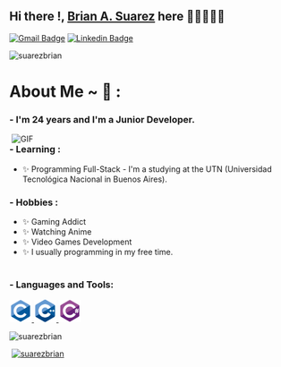 
## Hi there !, [Brian A. Suarez](https://github.com/suarezbrian) here 👋🏼👨🏻‍💻

[![Gmail Badge](https://img.shields.io/badge/-suarezbrianalan@gmail.com-c14438?style=flat&logo=Gmail&logoColor=white)](mailto:suarezbrianalan@gmail.com "Connect via Email")
[![Linkedin Badge](https://img.shields.io/badge/-Brian%20A.%20Suarez-0072b1?style=flat&logo=Linkedin&logoColor=white)](https://www.linkedin.com/in/brian-suarez/ "Connect on LinkedIn")
<p> <img src="https://komarev.com/ghpvc/?username=suarezbrian&label=Profile%20views&color=0e75b6&style=flat" alt="suarezbrian" /> </p>

# About Me ~ 💬 :

### - I'm 24 years and I'm a Junior Developer.

<img hight="400" width="500" alt="GIF" align="right" src="https://i.pinimg.com/originals/7d/ec/42/7dec42217ec9a845c8f7fa0a6e63cbf5.gif">

### - Learning :
- ✨ Programming Full-Stack - I'm a studying at the UTN (Universidad Tecnológica Nacional in Buenos Aires).


### - Hobbies : 
- ✨ Gaming Addict
- ✨ Watching Anime
- ✨ Video Games Development
- ✨ I usually programming in my free time.
#

### - Languages and Tools:
<p align="left"> <a href="https://www.cprogramming.com/" target="_blank" rel="noreferrer"> <img src="https://raw.githubusercontent.com/devicons/devicon/master/icons/c/c-original.svg" alt="c" width="40" height="40"/> </a> <a href="https://www.w3schools.com/cpp/" target="_blank" rel="noreferrer"> <img src="https://raw.githubusercontent.com/devicons/devicon/master/icons/cplusplus/cplusplus-original.svg" alt="cplusplus" width="40" height="40"/> </a> <a href="https://www.w3schools.com/cs/" target="_blank" rel="noreferrer"> <img src="https://raw.githubusercontent.com/devicons/devicon/master/icons/csharp/csharp-original.svg" alt="csharp" width="40" height="40"/> </a></p>

<p><img align="top" src="https://github-readme-stats.vercel.app/api/top-langs?username=suarezbrian&show_icons=true&locale=en&layout=compact&theme=radical" alt="suarezbrian" /></p>

<p>&nbsp;<img align="center" ><a href="https://github.com/anuraghazra/github-readme-stats"><img  src="https://github-readme-stats.vercel.app/api?username=suarezbrian&show_icons=true&theme=radical" alt="suarezbrian"/>
